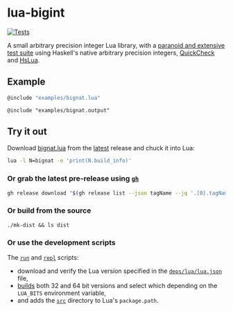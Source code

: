 # lua-bigint
[![Tests](https://github.com/rootmos/lua-bigint/actions/workflows/tests.yaml/badge.svg)](https://github.com/rootmos/lua-bigint/actions/workflows/tests.yaml)

A small arbitrary precision integer Lua library,
with a [paranoid and extensive test suite](tests/src) using Haskell's
native arbitrary precision integers,
[QuickCheck](https://hackage.haskell.org/package/QuickCheck)
and [HsLua](https://hackage.haskell.org/package/hslua).

## Example
```lua
@include "examples/bignat.lua"
```
```
@include "examples/bignat.output"
```

## Try it out
Download [bignat.lua](https://github.com/rootmos/lua-bigint/releases/latest/download/bignat.lua)
from the [latest](https://github.com/rootmos/lua-bigint/releases/latest) release
and chuck it into Lua:
```sh
lua -l N=bignat -e 'print(N.build_info)'
```

### Or grab the latest pre-release using [`gh`](https://cli.github.com/manual/gh_release)
```sh
gh release download "$(gh release list --json tagName --jq '.[0].tagName')" --pattern bignat.lua
```

### Or build from the source
```
./mk-dist && ls dist
```

### Or use the development scripts
The [`run`](run) and [`repl`](repl) scripts:
* download and verify the Lua version specified in the [`deps/lua/lua.json`](deps/lua/lua.json) file,
* [builds](deps/lua/build) both 32 and 64 bit versions and select which depending on the `LUA_BITS` environment variable,
* and adds the [`src`](src) directory to Lua's `package.path`.
